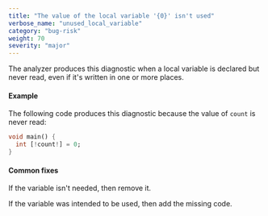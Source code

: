 ```yaml
---
title: "The value of the local variable '{0}' isn't used"
verbose_name: "unused_local_variable"
category: "bug-risk"
weight: 70
severity: "major"
---
```

The analyzer produces this diagnostic when a local variable is declared but
never read, even if it's written in one or more places.

#### Example

The following code produces this diagnostic because the value of `count` is
never read:

```dart
void main() {
  int [!count!] = 0;
}
```

#### Common fixes

If the variable isn't needed, then remove it.

If the variable was intended to be used, then add the missing code.
